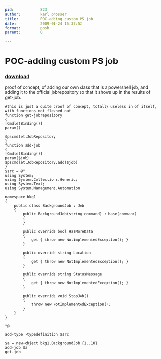 ```yaml
---
pid:            823
author:         karl prosser
title:          POC-adding custom PS job
date:           2009-01-24 15:37:52
format:         posh
parent:         0

---
```


# POC-adding custom PS job

### [download](//scripts/823.ps1)

proof of concept, of adding our own class that is a powershell job, and adding it to the official jobrepository so that it shows up in the results of get-job.

```posh
#this is just a quite proof of concept, totally useless in of itself, with functions not fleshed out
function get-jobrepository
{
[CmdletBinding()] 
param()

$pscmdlet.JobRepository  
}
function add-job
{
[CmdletBinding()] 
param($job)
$pscmdlet.JobRepository.add($job)
}
$src = @"
using System;
using System.Collections.Generic;
using System.Text;
using System.Management.Automation;

namespace bkg1
{
    public class BackgroundJob : Job
    {
        public BackgroundJob(string command) : base(command)
        {
        }
        
        public override bool HasMoreData
        {
            get { throw new NotImplementedException(); }
        }

        public override string Location
        {
            get { throw new NotImplementedException(); }
        }

        public override string StatusMessage
        {
            get { throw new NotImplementedException(); }
        }

        public override void StopJob()
        {
            throw new NotImplementedException();
        }
    }
}

"@

add-type -typedefinition $src

$a = new-object bkg1.BackgroundJob {1..10}
add-job $a
get-job
```
